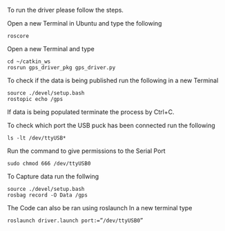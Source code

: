 To run the driver please follow the steps.

Open a new Terminal in Ubuntu and type the following

    roscore

Open a new Terminal and type

    cd ~/catkin_ws
    rosrun gps_driver_pkg gps_driver.py

To check if the data is being published run the following in a new Terminal

    source ./devel/setup.bash
    rostopic echo /gps

If data is being populated terminate the process by Ctrl+C.

To check which port the USB puck has been connected run the following

    ls -lt /dev/ttyUSB*
Run the command to give permissions to the Serial Port

    sudo chmod 666 /dev/ttyUSB0

To Capture data run the follwing

    source ./devel/setup.bash
    rosbag record -O Data /gps

The Code can also be ran using roslaunch
In a new terminal type

    roslaunch driver.launch port:=”/dev/ttyUSB0”
